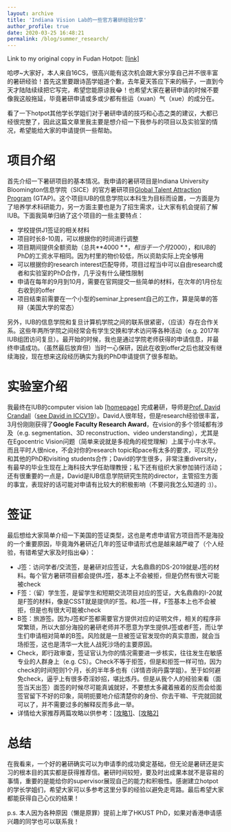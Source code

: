 ```yaml
---
layout: archive
title: 'Indiana Vision Lab的一些官方暑研经验分享'
author_profile: true
date: 2020-03-25 16:48:21
permalink: /blog/summer_research/
---
```


Link to my original copy in Fudan Hotpot: [[link]](<https://fdu-hotpot.top/?p=1328>) 

哈啰~大家好，本人来自16CS，很高兴能有这次机会跟大家分享自己并不很丰富的暑研经验！首先这里要跟诗菡学姐道个歉，去年夏天答应下来的稿子，一直到今天才陆陆续续把它写完，希望您能原谅我:joy:！也希望大家在暑研申请的时候不要像我这般拖延，毕竟暑研申请或多或少都有些运（xuan）气（xue）的成分在。

看了一下hotpot其他学长学姐们对于暑研申请的技巧和心态之类的建议，大都已经很完整了，因此这篇文章里我主要是想介绍一下我参与的项目以及实验室的情况，希望能给大家的申请提供一些帮助。



# 项目介绍

首先介绍一下暑研项目的基本情况。我申请的暑研项目是Indiana University Bloomington信息学院（SICE）的官方暑研项目[Global Talent Attraction Program](<https://luddy.indiana.edu/research/student-research/fellowship.html>) (GTAP)。这个项目IUB的信息学院以本科生为目标而设置，一方面是为了培养学术科研能力，另一方面主要也是为了招生需求，让大家有机会提前了解IUB。下面我简单归纳了这个项目的一些主要特点：

- 学校提供J1签证的相关材料
- 项目时长8-10周，可以根据你的时间进行调整
- 项目期间提供全额资助（总共**$4000**，相当于一个月$2000），和IUB的PhD的工资水平相同。因为村里的物价较低，所以资助实际上完全够用
- 可以根据你的research interest匹配导师，项目过程当中可以自由research或者和实验室的PhD合作，几乎没有什么硬性限制
- 申请在每年的9月到10月，需要在官网提交一些简单的材料，在次年的1月份左右收到的offer
- 项目结束前需要在一个小型的seminar上present自己的工作，算是简单的答辩（美国大学的常态）

另外，IUB的信息学院和复旦计算机学院之间的联系很紧密，（应该）存在合作关系。这些年两所学院之间经常会有学生交换和学术访问等各种活动（e.g. 2017年IUB组团访问复旦）。最开始的时候，我也是通过学院老师获得的申请信息，并最终申请成功。（虽然最后放弃但）当时一心保研，因此在收到offer之后也就没有继续海投，现在想来这段经历确实为我的PhD申请提供了很多帮助。



# 实验室介绍

我最终在IUB的computer vision lab [[homepage]](<http://vision.soic.indiana.edu/>) 完成暑研，导师是[Prof. David Crandall](<https://homes.luddy.indiana.edu/djcran/>)（[see David in ICCV19](<https://www.youtube.com/watch?v=xzygVl7ZncQ&t=4996s>)）。David人很年轻，但是research经验很丰富，3月份刚刚获得了**Google Faculty Research Award**，在vision的多个领域都有涉及（e.g. segmentation、3D reconstruction、video understanding），尤其是在Egocentric Vision问题（简单来说就是多视角的视觉理解）上属于小牛水平。而且平时人很nice，不会对你的research topic和pace有太多的要求，可以充分和其他的PhD和visiting students合作；David的学生很多，非常注重diversity，有最早的毕业生现在上海科技大学任助理教授；私下还有组织大家参加骑行活动；还有很重要的一点是，David是IUB信息学院研究生院的director，主管招生方面的事宜，表现好的话可能对申请有比较大的积极影响（不要问我怎么知道的 :)）。



# 签证

最后想给大家简单介绍一下美国的签证类型，这也是考虑申请官方项目而不是海投的一个重要原因，毕竟海外暑研近几年的签证申请形式也是越来越严峻了（个人经验，有错希望大家及时指出:joy:）：

- J签：访问学者/交流签，是暑研对应签证，大名鼎鼎的DS-2019就是J签的材料。每个官方暑研项目都会提供J签，基本上不会被拒，但是仍然有很大可能被check
- F签：（留）学生签，是留学生和短期交流项目对应的签证，大名鼎鼎的I-20就是F签的材料，像是CSST就是提供的F签。和J签一样，F签基本上也不会被拒，但是也有很大可能被check
- B签：旅游签。因为J签和F签都需要官方提供对应的证明文件，相关的程序非常繁琐，所以大部分海投的暑研老师并不愿意为学生提供J签或者F签，而让学生们申请相对简单的B签。风险就是一旦被签证官发现你的真实意图，就会当场拒签，这也是清华一大批人战死沙场的主要原因。
- Check，即行政审查，签证官认为你的情况需要进一步核实，往往发生在敏感专业的人群身上（e.g. CS）。Check不等于拒签，但是和拒签一样可怕，因为check的时间短则1个月，长的半年多也有（详情咨询丹露学姐）。至于如何避免check，逼乎上有很多奇淫妙招，堪比炼丹。但是从我个人的经验来看（面签当天出签）面签的时候尽可能真诚就好，不要想太多藏着掖着的反而会给面签官留下不好的印象，简明扼要地介绍清楚你的身份、你去干嘛、干完就回就可以了，并不需要过多的解释反而多此一举。
- 详情给大家推荐两篇攻略以供参考：[[攻略1]](<https://zhuanlan.zhihu.com/p/20801690>)、[[攻略2]](<https://kaichen1998.github.io/blog/first_us_visa/>)



# 总结

在我看来，一个好的暑研确实可以为申请季的成功奠定基础，但无论是暑研还是实习的根本目的其实都是获得推荐信。暑研时间较短，要及时出成果本就不是容易的事情，重要的是能给你的supervisor展现自己的能力和积极性。感谢建立hotpot的学长学姐们，希望大家可以多参考这里分享的经验以避免走弯路。最后希望大家都能获得自己心仪的结果！

p.s. 本人因为各种原因（懒是原罪）提前上岸了HKUST PhD，如果对香港申请感兴趣的同学也可以联系我！